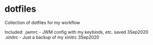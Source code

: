 # dotfiles
Collection of dotfiles for my workflow

Included:
.jwmrc - JWM config with my keybinds, etc. saved 3Sep2020
.xinitrc - Just a backup of my xinitrc 3Sep2020
